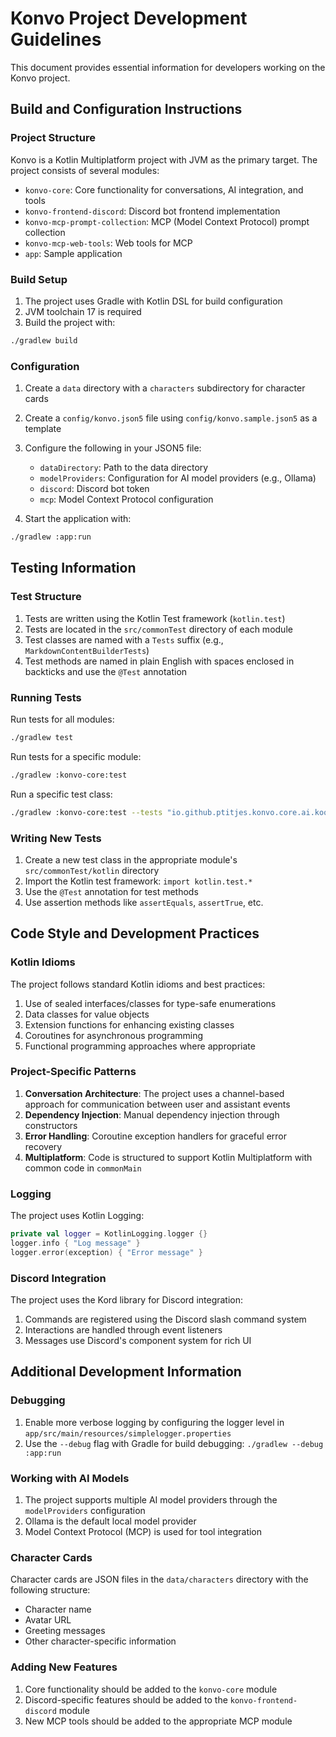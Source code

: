 # Konvo Project Development Guidelines

This document provides essential information for developers working on the Konvo project.

## Build and Configuration Instructions

### Project Structure

Konvo is a Kotlin Multiplatform project with JVM as the primary target. The project consists of several modules:

- `konvo-core`: Core functionality for conversations, AI integration, and tools
- `konvo-frontend-discord`: Discord bot frontend implementation
- `konvo-mcp-prompt-collection`: MCP (Model Context Protocol) prompt collection
- `konvo-mcp-web-tools`: Web tools for MCP
- `app`: Sample application

### Build Setup

1. The project uses Gradle with Kotlin DSL for build configuration
2. JVM toolchain 17 is required
3. Build the project with:

```bash
./gradlew build
```

### Configuration

1. Create a `data` directory with a `characters` subdirectory for character cards
2. Create a `config/konvo.json5` file using `config/konvo.sample.json5` as a template
3. Configure the following in your JSON5 file:
   - `dataDirectory`: Path to the data directory
   - `modelProviders`: Configuration for AI model providers (e.g., Ollama)
   - `discord`: Discord bot token
   - `mcp`: Model Context Protocol configuration

4. Start the application with:

```bash
./gradlew :app:run
```

## Testing Information

### Test Structure

1. Tests are written using the Kotlin Test framework (`kotlin.test`)
2. Tests are located in the `src/commonTest` directory of each module
3. Test classes are named with a `Tests` suffix (e.g., `MarkdownContentBuilderTests`)
4. Test methods are named in plain English with spaces enclosed in backticks and use the `@Test` annotation

### Running Tests

Run tests for all modules:

```bash
./gradlew test
```

Run tests for a specific module:

```bash
./gradlew :konvo-core:test
```

Run a specific test class:

```bash
./gradlew :konvo-core:test --tests "io.github.ptitjes.konvo.core.ai.koog.CallFixingPromptExecutorTests"
```

### Writing New Tests

1. Create a new test class in the appropriate module's `src/commonTest/kotlin` directory
2. Import the Kotlin test framework: `import kotlin.test.*`
3. Use the `@Test` annotation for test methods
4. Use assertion methods like `assertEquals`, `assertTrue`, etc.

## Code Style and Development Practices

### Kotlin Idioms

The project follows standard Kotlin idioms and best practices:

1. Use of sealed interfaces/classes for type-safe enumerations
2. Data classes for value objects
3. Extension functions for enhancing existing classes
4. Coroutines for asynchronous programming
5. Functional programming approaches where appropriate

### Project-Specific Patterns

1. **Conversation Architecture**: The project uses a channel-based approach for communication between user and assistant events
2. **Dependency Injection**: Manual dependency injection through constructors
3. **Error Handling**: Coroutine exception handlers for graceful error recovery
4. **Multiplatform**: Code is structured to support Kotlin Multiplatform with common code in `commonMain`

### Logging

The project uses Kotlin Logging:

```kotlin
private val logger = KotlinLogging.logger {}
logger.info { "Log message" }
logger.error(exception) { "Error message" }
```

### Discord Integration

The project uses the Kord library for Discord integration:

1. Commands are registered using the Discord slash command system
2. Interactions are handled through event listeners
3. Messages use Discord's component system for rich UI

## Additional Development Information

### Debugging

1. Enable more verbose logging by configuring the logger level in `app/src/main/resources/simplelogger.properties`
2. Use the `--debug` flag with Gradle for build debugging: `./gradlew --debug :app:run`

### Working with AI Models

1. The project supports multiple AI model providers through the `modelProviders` configuration
2. Ollama is the default local model provider
3. Model Context Protocol (MCP) is used for tool integration

### Character Cards

Character cards are JSON files in the `data/characters` directory with the following structure:
- Character name
- Avatar URL
- Greeting messages
- Other character-specific information

### Adding New Features

1. Core functionality should be added to the `konvo-core` module
2. Discord-specific features should be added to the `konvo-frontend-discord` module
3. New MCP tools should be added to the appropriate MCP module
